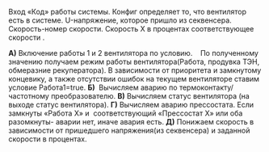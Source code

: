 Вход «Код» работы системы.
Конфиг определяет то, что вентилятор есть в системе.
U-напряжение, которое пришло из секвенсера.
Скорость-номер скорости.
Скорость X в процентах соответствующее скорости .

**А)** Включение работы 1 и 2 вентилятора по условию.   
По полученному значению получаем режим работы вентилятора(Работа, продувка ТЭН, обмеразние рекуператора). В зависимости от приоритета и замкнутому концевику, а также отсутствии ошибок на текущем вентиляторе ставим условие Работа1=true.
**Б)**  Вычисляем аварию по термоконтакту/частотному преобразователю.
**В)** Вычисляем статус вентилятора (на выходе статус вентилятора).
**Г)** Вычисляем аварию прессостата. Если  замкнуты «Работа X» и  соответствующий «Прессостат X» или оба разомкнуты- аварии нет, иначе авария есть.
**Д)** Понижаем скорость в зависимости от пришедшего напряжения(из секвенсера) и заданной скорости в процентах.